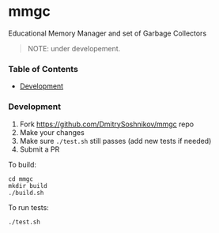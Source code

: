 # mmgc

Educational Memory Manager and set of Garbage Collectors

> NOTE: under developement.

### Table of Contents

- [Development](#development)

### Development

1. Fork https://github.com/DmitrySoshnikov/mmgc repo
2. Make your changes
3. Make sure `./test.sh` still passes (add new tests if needed)
4. Submit a PR

To build:

```
cd mmgc
mkdir build
./build.sh
```

To run tests:

```
./test.sh
```